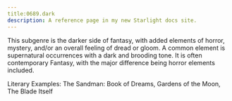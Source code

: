 ```yaml
---
title:0689.dark
description: A reference page in my new Starlight docs site.
---
```

This subgenre is the darker side of fantasy, with added elements of horror, mystery, 
and/or an overall feeling of dread or gloom. 
A common element is supernatural occurrences with a dark and brooding tone. 
It is often contemporary Fantasy, with the major difference being horror elements included. 

Literary Examples: The Sandman: Book of Dreams, Gardens of the Moon, The Blade Itself